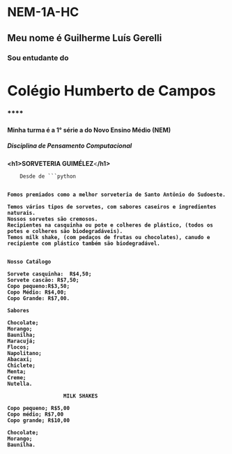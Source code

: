 # NEM-1A-HC
## Meu nome é Guilherme Luís Gerelli
### Sou entudante do **<h1>**Colégio Humberto de Campos****</h1>****
#### Minha turma é a 1° série a do Novo Ensino Médio (NEM)
##### Disciplina de _Pensamento Computacional_



 **<**h1>SORVETERIA GUIMÉLEZ****<**/h1>**

        Desde de ```python
**<strong>**
```2012****<strong>**** trazendo os melhores sorvetes para você.

Fomos premiados como a melhor sorveteria de Santo Antônio do Sudoeste.

Temos vários tipos de sorvetes, com sabores caseiros e ingredientes naturais.
Nossos sorvetes são cremosos.
Recipientes na casquinha ou pote e colheres de plástico, (todos os potes e colheres são biodegradáveis). 
Temos milk shake, (com pedaços de frutas ou chocolates), canudo e recipiente com plástico também são biodegradável.


Nosso Catálogo 

Sorvete casquinha:  R$4,50;
Sorvete cascão: R$7,50;
Copo pequeno:R$3,50;
Copo Médio: R$4,00;
Copo Grande: R$7,00.

Sabores

Chocolate;
Morango;
Baunilha;
Maracujá;
Flocos;
Napolitano;
Abacaxi;
Chiclete;
Menta;
Creme;
Nutella.

                  MILK SHAKES

Copo pequeno; R$5,00
Copo médio; R$7,00
Copo grande; R$10,00

Chocolate;                             
Morango;                               
Baunilha.








